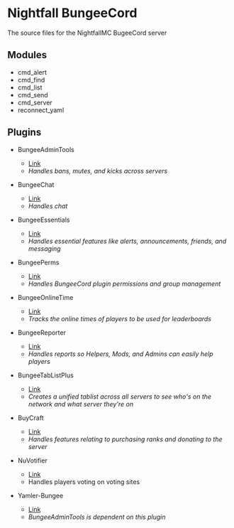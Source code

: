 # Nightfall BungeeCord

The source files for the NightfallMC BugeeCord server

## Modules
* cmd_alert
* cmd_find
* cmd_list
* cmd_send
* cmd_server
* reconnect_yaml

## Plugins
* BungeeAdminTools
  * [Link](https://www.spigotmc.org/resources/bungee-admin-tools-basics-edition.444/)
  * _Handles bans, mutes, and kicks across servers_

* BungeeChat
  * [Link](https://www.spigotmc.org/resources/bungee-chat.12592/)
  * _Handles chat_

* BungeeEssentials
  * [Link](https://www.spigotmc.org/resources/bungeeessentials.1488/)
  * _Handles essential features like alerts, announcements, friends, and messaging_

* BungeePerms
  * [Link](https://www.spigotmc.org/resources/bungeeperms.25/)
  * _Handles BungeeCord plugin permissions and group management_

* BungeeOnlineTime
  * [Link](https://www.spigotmc.org/resources/bungeeonlinetime.795/)
  * _Tracks the online times of players to be used for leaderboards_

* BungeeReporter
  * [Link](https://www.spigotmc.org/resources/bungeereporter.1021/)
  * _Handles reports so Helpers, Mods, and Admins can easily help players_

* BungeeTabListPlus
  * [Link](https://www.spigotmc.org/resources/bungeetablistplus.313/)
  * _Creates a unified tablist across all servers to see who's on the network and what server they're on_

* BuyCraft
  * [Link](https://www.spigotmc.org/resources/buycraft.336/)
  * _Handles features relating to purchasing ranks and donating to the server_

* NuVotifier
  * [Link](https://www.spigotmc.org/resources/nuvotifier.13449/)
  * Handles players voting on voting sites

* Yamler-Bungee
  * [Link](https://www.spigotmc.org/resources/yamler.315/)
  * _BungeeAdminTools is dependent on this plugin_
